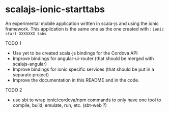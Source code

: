 scalajs-ionic-starttabs
==================

An experimental mobile application written in scala-js and using the ionic framework.
This application is the same one as the one created with : ```ionic start XXXXXXX tabs```



TODO 1

- Use yet to be created scala-js bindings for the Cordova API 
- Improve bindings for angular-ui-router (that should be merged with scalajs-angular)
- Improve bindings for ionic specific services (that should be put in a separate project)
- Improve the documentation in this README and in the code.

TODO 2
- use sbt to wrap ionic/cordova/npm commands to only have one tool to compile, build, emulate, run, etc. (sbt-web ?)
